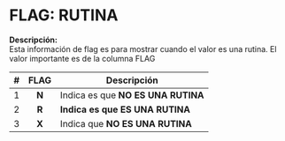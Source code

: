 # FLAG: RUTINA
**Descripción:**  
Esta información de flag es para mostrar cuando el valor es una rutina. El valor importante es de la columna FLAG

| # | FLAG | Descripción              |
|---|:-------:|--------------------------|
| 1 | **N**     | Indica es que **NO ES UNA RUTINA** |
| 2 | **R**     | <span class="text-success"><b>Indica es que ES UNA RUTINA</b></span>  |
| 3 | **X**     | Indica que **NO ES UNA RUTINA**|
